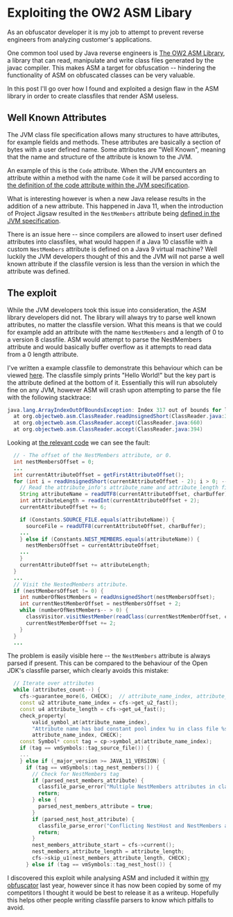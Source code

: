# Exploiting the OW2 ASM Libary

As an obfuscator developer it is my job to attempt to prevent reverse engineers from analyzing customer's applications.

One common tool used by Java reverse engineers is [The OW2 ASM Library](https://gitlab.ow2.org/asm/asm/), a library that can read, manipulate and write class files generated by the javac compiler. This makes ASM a target for obfuscation -- hindering the functionality of ASM on obfuscated classes can be very valuable.

In this post I'll go over how I found and exploited a design flaw in the ASM library in order to create classfiles that render ASM useless.

<!--more-->

## Well Known Attributes

The JVM class file specification allows many structures to have attributes, for example fields and methods. These attributes are basically a section of bytes with a user defined name. Some attributes are "Well Known", meaning that the name and structure of the attribute is known to the JVM. 

An example of this is the `Code` attribute. When the JVM encounters an attribute within a method with the name `Code` it will be parsed according to [the definition of the code attribute within the JVM specification](https://docs.oracle.com/javase/specs/jvms/se15/html/jvms-4.html#jvms-4.7.3).

What is interesting however is when a new Java release results in the addition of a new attribute. This happened in Java 11, when the introduction of Project Jigsaw resulted in the `NestMembers` attribute being [defined in the JVM specification](https://docs.oracle.com/javase/specs/jvms/se15/html/jvms-4.html#jvms-4.7.29). 

There is an issue here -- since compilers are allowed to insert user defined attributes into classfiles, what would happen if a Java 10 classfile with a custom `NestMembers` attribute is defined on a Java 9 virtual machine? Well luckily the JVM developers thought of this and the JVM will not parse a well known attribute if the classfile version is less than the version in which the attribute was defined.

## The exploit

While the JVM developers took this issue into consideration, the ASM library developers did not. The library will always try to parse well known attributes, no matter the classfile version. What this means is that we could for example add an attribute with the name `NestMembers` and a length of 0 to a version 8 classfile. ASM would attempt to parse the NestMembers attribute and would basically buffer overflow as it attempts to read data from a 0 length attribute.

I've written a example classfile to demonstrate this behaviour which can be viewed [here](https://github.com/x4e/Blog/blob/master/003-Exploiting-ASM-1/Exploit.jcod). The classfile simply prints "Hello World!" but the key part is the attribute defined at the bottom of it. Essentially this will run absolutely fine on any JVM, however ASM will crash upon attempting to parse the file with the following stacktrace:

```Java
java.lang.ArrayIndexOutOfBoundsException: Index 317 out of bounds for length 317
  at org.objectweb.asm.ClassReader.readUnsignedShort(ClassReader.java:3561)
  at org.objectweb.asm.ClassReader.accept(ClassReader.java:660)
  at org.objectweb.asm.ClassReader.accept(ClassReader.java:394)
```

Looking at [the relevant code](https://gitlab.ow2.org/asm/asm/-/blob/ASM_9_0/asm/src/main/java/org/objectweb/asm/ClassReader.java) we can see the fault:

```Java
  // - The offset of the NestMembers attribute, or 0.
  int nestMembersOffset = 0;
  ...
  int currentAttributeOffset = getFirstAttributeOffset();
  for (int i = readUnsignedShort(currentAttributeOffset - 2); i > 0; --i) {
    // Read the attribute_info's attribute_name and attribute_length fields.
    String attributeName = readUTF8(currentAttributeOffset, charBuffer);
    int attributeLength = readInt(currentAttributeOffset + 2);
    currentAttributeOffset += 6;

    if (Constants.SOURCE_FILE.equals(attributeName)) {
      sourceFile = readUTF8(currentAttributeOffset, charBuffer);
    ...
    } else if (Constants.NEST_MEMBERS.equals(attributeName)) {
      nestMembersOffset = currentAttributeOffset;
    ...
    }
    currentAttributeOffset += attributeLength;
  }
  ...
  // Visit the NestedMembers attribute.
  if (nestMembersOffset != 0) {
    int numberOfNestMembers = readUnsignedShort(nestMembersOffset);
    int currentNestMemberOffset = nestMembersOffset + 2;
    while (numberOfNestMembers-- > 0) {
      classVisitor.visitNestMember(readClass(currentNestMemberOffset, charBuffer));
      currentNestMemberOffset += 2;
    }
  }
  ...
```

The problem is easily visible here -- the `NestMembers` attribute is always parsed if present. This can be compared to the behaviour of the Open JDK's classfile parser, which clearly avoids this mistake:

```C++
  // Iterate over attributes
  while (attributes_count--) {
    cfs->guarantee_more(6, CHECK);  // attribute_name_index, attribute_length
    const u2 attribute_name_index = cfs->get_u2_fast();
    const u4 attribute_length = cfs->get_u4_fast();
    check_property(
        valid_symbol_at(attribute_name_index),
        "Attribute name has bad constant pool index %u in class file %s",
        attribute_name_index, CHECK);
    const Symbol* const tag = cp->symbol_at(attribute_name_index);
    if (tag == vmSymbols::tag_source_file()) {
    ...
    } else if (_major_version >= JAVA_11_VERSION) {
      if (tag == vmSymbols::tag_nest_members()) {
        // Check for NestMembers tag
        if (parsed_nest_members_attribute) {
          classfile_parse_error("Multiple NestMembers attributes in class file %s", THREAD);
          return;
        } else {
          parsed_nest_members_attribute = true;
        }
        if (parsed_nest_host_attribute) {
          classfile_parse_error("Conflicting NestHost and NestMembers attributes in class file %s", THREAD);
          return;
        }
        nest_members_attribute_start = cfs->current();
        nest_members_attribute_length = attribute_length;
        cfs->skip_u1(nest_members_attribute_length, CHECK);
      } else if (tag == vmSymbols::tag_nest_host()) {
```

I discovered this exploit while analysing ASM and included it within [my obfuscator](https://binclub.dev/binscure) last year, however since it has now been copied by some of my competitors I thought it would be best to release it as a writeup. Hopefully this helps other people writing classfile parsers to know which pitfalls to avoid.
